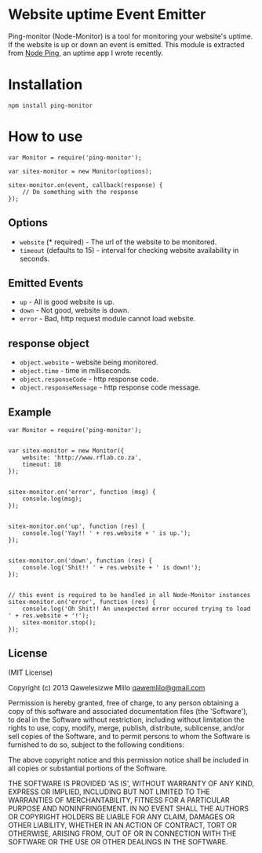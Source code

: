 # Website uptime Event Emitter

Ping-monitor (Node-Monitor) is a tool for monitoring your website's uptime. If the website is up or down an event is emitted. This module is extracted from [Node Ping](https://github.com/qawemlilo/node-ping), an uptime app I wrote recently.

# Installation
```
npm install ping-monitor
```


# How to use
```
var Monitor = require('ping-monitor');

var sitex-monitor = new Monitor(options);

sitex-monitor.on(event, callback(response) {
    // Do something with the response 
});
```


## Options

- `website` (* required) - The url of the website to be monitored.
- `timeout` (defaults to 15) - interval for checking website availability in seconds.



## Emitted Events

- `up` - All is good website is up.
- `down` - Not good, website is down.
- `error` - Bad, http request module cannot load website.



## response object

- `object.website` - website being monitored.
- `object.time` - time in milliseconds.
- `object.responseCode` - http response code.
- `object.responseMessage` -  http response code message.



## Example
```
var Monitor = require('ping-monitor');


var sitex-monitor = new Monitor({
    website: 'http://www.rflab.co.za',
    timeout: 10
});


sitex-monitor.on('error', function (msg) {
    console.log(msg);
});


sitex-monitor.on('up', function (res) {
    console.log('Yay!! ' + res.website + ' is up.');
});


sitex-monitor.on('down', function (res) {
    console.log('Shit!! ' + res.website + ' is down!');
});


// this event is required to be handled in all Node-Monitor instances
sitex-monitor.on('error', function (res) {
    console.log('Oh Shit!! An unexpected error occured trying to load ' + res.website + '!');
    sitex-monitor.stop();
});
```


## License

(MIT License)

Copyright (c) 2013 Qawelesizwe Mlilo <qawemlilo@gmail.com>

Permission is hereby granted, free of charge, to any person obtaining a copy of this software and associated documentation files (the 'Software'), to deal in the Software without restriction, including without limitation the rights to use, copy, modify, merge, publish, distribute, sublicense, and/or sell copies of the Software, and to permit persons to whom the Software is furnished to do so, subject to the following conditions:

The above copyright notice and this permission notice shall be included in all copies or substantial portions of the Software.

THE SOFTWARE IS PROVIDED 'AS IS', WITHOUT WARRANTY OF ANY KIND, EXPRESS OR IMPLIED, INCLUDING BUT NOT LIMITED TO THE WARRANTIES OF MERCHANTABILITY, FITNESS FOR A PARTICULAR PURPOSE AND NONINFRINGEMENT. IN NO EVENT SHALL THE AUTHORS OR COPYRIGHT HOLDERS BE LIABLE FOR ANY CLAIM, DAMAGES OR OTHER LIABILITY, WHETHER IN AN ACTION OF CONTRACT, TORT OR OTHERWISE, ARISING FROM, OUT OF OR IN CONNECTION WITH THE SOFTWARE OR THE USE OR OTHER DEALINGS IN THE SOFTWARE.



